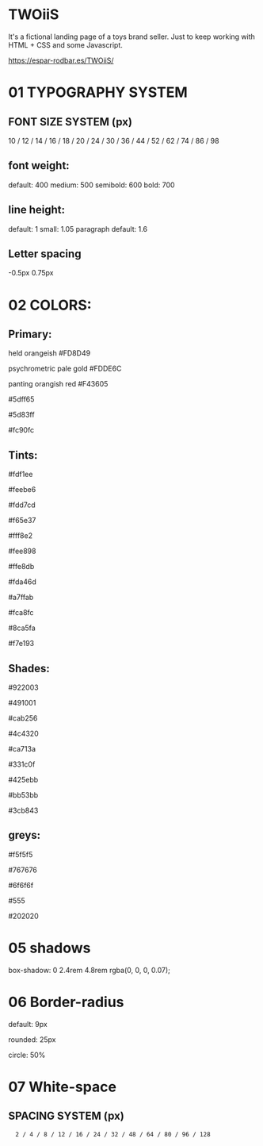 # TWOiiS

It's a fictional landing page of a toys brand seller. Just to keep working with HTML + CSS and some Javascript.

https://espar-rodbar.es/TWOiiS/

# 01 TYPOGRAPHY SYSTEM

## FONT SIZE SYSTEM (px)

10 / 12 / 14 / 16 / 18 / 20 / 24 / 30 / 36 / 44 / 52 / 62 / 74 / 86 / 98

## font weight:

default: 400
medium: 500
semibold: 600
bold: 700

## line height:

default: 1
small: 1.05
paragraph default: 1.6

## Letter spacing

-0.5px
0.75px

# 02 COLORS:

## Primary:

held orangeish
#FD8D49

psychrometric pale gold
#FDDE6C

panting orangish red
#F43605

#5dff65

#5d83ff

#fc90fc

## Tints:

#fdf1ee

#feebe6

#fdd7cd

#f65e37

#fff8e2

#fee898

#ffe8db

#fda46d

#a7ffab

#fca8fc

#8ca5fa

#f7e193

## Shades:

#922003

#491001

#cab256

#4c4320

#ca713a

#331c0f

#425ebb

#bb53bb

#3cb843

## greys:

#f5f5f5

#767676

#6f6f6f

#555

#202020

# 05 shadows

box-shadow: 0 2.4rem 4.8rem rgba(0, 0, 0, 0.07);

# 06 Border-radius

default: 9px

rounded: 25px

circle: 50%

# 07 White-space

## SPACING SYSTEM (px)

      2 / 4 / 8 / 12 / 16 / 24 / 32 / 48 / 64 / 80 / 96 / 128

